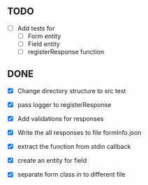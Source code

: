 ## TODO
  
  - [ ] Add tests for 
    - [ ] Form entity
    - [ ] Field entity
    - [ ] registerResponse function

## DONE
  - [X] Change directory structure to src test
  - [X] pass logger to registerResponse
  - [X] Add validations for responses
  - [X] Write the all responses to file formInfo.json
  - [X] extract the function from stdin callback
  - [X] create an entity for field
  - [X] separate form class in to different file
  